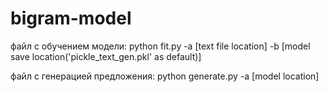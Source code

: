 # bigram-model

файл с обучением модели:
python fit.py -a [text file location] -b [model save location('pickle_text_gen.pkl' as default)]

файл с генерацией предложения:
python generate.py -a [model location]